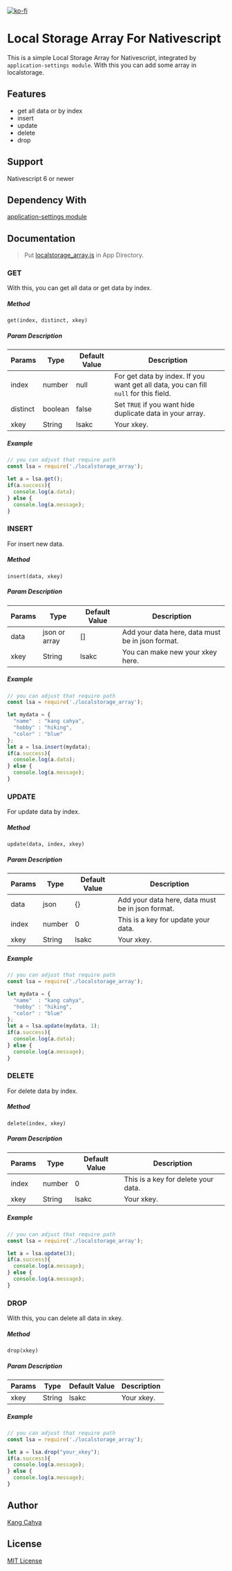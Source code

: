 [![ko-fi](https://www.ko-fi.com/img/githubbutton_sm.svg)](https://ko-fi.com/K3K02WIPN)

# Local Storage Array For Nativescript
This is a simple Local Storage Array for Nativescript, integrated by ```application-settings module```. With this you can add some array in localstorage.

## Features
- get all data or by index
- insert
- update
- delete
- drop

## Support
Nativescript 6 or newer

## Dependency With
[application-settings module](https://docs.nativescript.org/ns-framework-modules/application-settings)

## Documentation
> Put [localstorage_array.js](https://github.com/dyazincahya/local-storage-array-nativescript/blob/main/localstorage_array.js) in App Directory.

### GET
With this, you can get all data or get data by index.

##### Method
```get(index, distinct, xkey)```

##### Param Description
|  Params  | Type    | Default Value | Description                                                                              |
|----------|---------|---------------|------------------------------------------------------------------------------------------|
| index    | number  | null          | For get data by index. If you want get all data, you can fill ```null``` for this field. |
| distinct | boolean | false         | Set ```TRUE``` if you want hide duplicate data in your array.                            |
| xkey     | String  | lsakc         | Your xkey.                                                                               |

##### Example
``` javascript
// you can adjust that require path
const lsa = require('./localstorage_array');

let a = lsa.get();
if(a.success){
  console.log(a.data);
} else {
  console.log(a.message);
}
```

### INSERT
For insert new data.

##### Method
```insert(data, xkey)```

##### Param Description
|  Params  | Type             | Default Value | Description                                      |
|----------|------------------|---------------|--------------------------------------------------|
| data     | json or array    | []            | Add your data here, data must be in json format. |
| xkey     | String           | lsakc         | You can make new your xkey here.                 |

##### Example
``` javascript
// you can adjust that require path
const lsa = require('./localstorage_array');

let mydata = {
  "name"  : "kang cahya",
  "hobby" : "hiking",
  "color" : "blue"
};
let a = lsa.insert(mydata);
if(a.success){
  console.log(a.data);
} else {
  console.log(a.message);
}
```

### UPDATE
For update data by index.

##### Method
```update(data, index, xkey)```

##### Param Description
|  Params  | Type    | Default Value | Description                                      |
|----------|---------|---------------|--------------------------------------------------|
| data     | json    | {}            | Add your data here, data must be in json format. |
| index    | number  | 0             | This is a key for update your data.              |
| xkey     | String  | lsakc         | Your xkey.                                       |

##### Example
``` javascript
// you can adjust that require path
const lsa = require('./localstorage_array');

let mydata = {
  "name"  : "kang cahya",
  "hobby" : "hiking",
  "color" : "blue"
};
let a = lsa.update(mydata, 1);
if(a.success){
  console.log(a.data);
} else {
  console.log(a.message);
}
```

### DELETE
For delete data by index.

##### Method
```delete(index, xkey)```

##### Param Description
|  Params  | Type    | Default Value | Description                                      |
|----------|---------|---------------|--------------------------------------------------|
| index    | number  | 0             | This is a key for delete your data.              |
| xkey     | String  | lsakc         | Your xkey.                                       |

##### Example
``` javascript
// you can adjust that require path
const lsa = require('./localstorage_array');

let a = lsa.update(3);
if(a.success){
  console.log(a.message);
} else {
  console.log(a.message);
}
```

### DROP
With this, you can delete all data in xkey.

##### Method
```drop(xkey)```

##### Param Description
|  Params  | Type    | Default Value | Description                |
|----------|---------|---------------|----------------------------|
| xkey     | String  | lsakc         | Your xkey.                 |

##### Example
``` javascript
// you can adjust that require path
const lsa = require('./localstorage_array');

let a = lsa.drop("your_xkey");
if(a.success){
  console.log(a.message);
} else {
  console.log(a.message);
}
```

## Author
[Kang Cahya](https://www.kang-cahya.com/)

## License
[MIT License](https://github.com/dyazincahya/local-storage-array-nativescript/blob/main/LICENSE)
